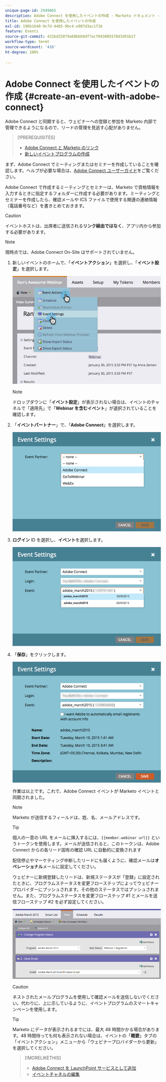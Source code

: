 ```yaml
---
unique-page-id: 2949865
description: Adobe Connect を使用したイベントの作成 - Marketo ドキュメント - 製品ドキュメント
title: Adobe Connect を使用したイベントの作成
exl-id: 196b1640-9cfd-4485-9bc4-e907d3ac1f16
feature: Events
source-git-commit: 431bd258f9a68bbb9df7acf043085578d3d91b1f
workflow-type: tm+mt
source-wordcount: '416'
ht-degree: 100%

---
```


# Adobe Connect を使用したイベントの作成 {#create-an-event-with-adobe-connect}

Adobe Connect と同期すると、ウェビナーへの登録と参加を Marketo 内部で管理できるようになるので、リードの管理を見逃す心配がありません。

>[!PREREQUISITES]
>
>* [Adobe Connect と Marketo のリンク](/help/marketo/product-docs/administration/additional-integrations/add-adobe-connect-as-a-launchpoint-service.md)
>* [新しいイベントプログラムの作成](/help/marketo/product-docs/demand-generation/events/understanding-events/create-a-new-event-program.md)

まず、Adobe Connect でミーティングまたはセミナーを作成していることを確認します。ヘルプが必要な場合は、[Adobe Connect ユーザーガイド](https://helpx.adobe.com/jp/adobe-connect/using/user-guide.html)をご覧ください。

Adobe Connect で作成するミーティングとセミナーは、Marketo で資格情報を入力するときに指定するフォルダーに作成する必要があります。ミーティングとセミナーを作成したら、確認メールや ICS ファイルで使用する関連の連絡情報（電話番号など）を書きとめておきます。

>[!CAUTION]
>
>イベントホストは、出席者に送信される&#x200B;**リンク経由ではなく**、アプリ内から参加する必要があります。

>[!NOTE]
>
>現時点では、Adobe Connect On-Site はサポートされていません。

1. 新しいイベントのホームで、「**イベントアクション**」を選択し、「**イベント設定**」を選択します。

   ![](assets/image2015-1-30-15-3a34-3a28.png)

   >[!NOTE]
   >
   >ドロップダウンに「**イベント設定**」が表示されない場合は、イベントのチャネルで「適用先」で「**Webinar を含むイベント**」が選択されていることを確認します。

1. 「**イベントパートナー**」で、「**Adobe Connect**」を選択します。

   ![](assets/event-settings-adobe-connect.png)

1. **ログイン** ID を選択し、**イベント**&#x200B;を選択します。

   ![](assets/event-settings-select-event-adobe-connect.png)

1. 「**保存**」をクリックします。

   ![](assets/event-settings-overview.png)

   作業は以上です。これで、Adobe Connect イベントが Marketo イベントと同期されました。

   >[!NOTE]
   >
   >Marketo が送信するフィールドは、姓、名、メールアドレスです。

   >[!TIP]
   >
   >個人の一意の URL をメールに挿入するには、`{{member.webinar url}}` というトークンを使用します。メールが送信されると、このトークンは、Adobe Connect からの各リード固有の確認 URL に自動的に変換されます
   >
   >配信停止やマーケティング中断したリードにも届くように、確認メールは&#x200B;**オペレーショナル**&#x200B;メールに設定してください。

   ウェビナーに新規登録したリードは、新規ステータスが「登録」に設定されたときに、プログラムステータスを変更フローステップによってウェビナープロバイダーにプッシュされます。その他のステータスではプッシュされません。また、プログラムステータスを変更フローステップ #1 とメールを送信フローステップ #2 を必ず設定してください。

   ![](assets/adobe.png)

   >[!CAUTION]
   >
   >ネストされたメールプログラムを使用して確認メールを送信しないでください。代わりに、上に示しているように、イベントプログラムのスマートキャンペーンを使用します。

   >[!TIP]
   >
   >Marketo にデータが表示されるまでには、最大 48 時間かかる場合があります。48 時間待っても何も表示されない場合は、イベントの「**概要**」タブの「イベントアクション」メニューから「ウェビナープロバイダーから更新」を選択してください。

   >[!MORELIKETHIS]
   >
   >* [Adobe Connect を LaunchPoint サービスとして追加](/help/marketo/product-docs/administration/additional-integrations/add-adobe-connect-as-a-launchpoint-service.md)
   >* [イベントチャネルの編集](/help/marketo/product-docs/demand-generation/events/understanding-events/edit-an-event-channel.md)
